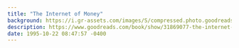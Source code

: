 ```yaml
---
title: "The Internet of Money"
background: https://i.gr-assets.com/images/S/compressed.photo.goodreads.com/books/1473282681l/31869077._SY75_.jpg
description: https://www.goodreads.com/book/show/31869077-the-internet-of-money
date: 1995-10-22 08:47:57 -0400
---
```

